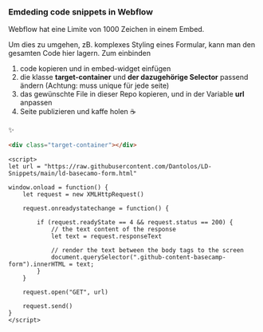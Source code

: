 ### Emdeding code snippets in Webflow


Webflow hat eine Limite von 1000 Zeichen in einem Embed. 

Um dies zu umgehen, zB. komplexes Styling eines Formular, kann man den gesamten Code hier lagern. Zum einbinden

1. code kopieren und in embed-widget einfügen
2. die klasse __target-container__ und __der dazugehörige Selector__ passend ändern (Achtung: muss unique für jede seite)
3. das gewünschte File in dieser Repo kopieren, und in der Variable __url__ anpassen
4. Seite publizieren und kaffe holen :coffee:


:sparkles:


``` HTML
<div class="target-container"></div>
``` 

``` JS
<script>
let url = "https://raw.githubusercontent.com/Dantolos/LD-Snippets/main/ld-basecamo-form.html"

window.onload = function() {
	let request = new XMLHttpRequest()

	request.onreadystatechange = function() {
	
		if (request.readyState == 4 && request.status == 200) {
			// the text content of the response
			let text = request.responseText

			// render the text between the body tags to the screen
			document.querySelector(".github-content-basecamp-form").innerHTML = text;
		}
	}
	
	request.open("GET", url)

	request.send()
}
</script>
```
